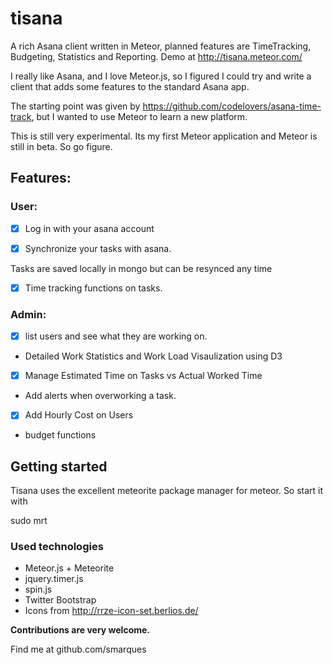 tisana
======

A rich Asana client written in Meteor, planned features are TimeTracking, Budgeting, Statistics and Reporting. Demo at http://tisana.meteor.com/

I really like Asana, and I love Meteor.js, so I figured I could try and write a client that adds some features to the standard Asana app.

The starting point was given by https://github.com/codelovers/asana-time-track, but I wanted to use Meteor to learn a new platform.

This is still very experimental. Its my first Meteor application and Meteor is still in beta. So go figure.

## Features:

### User:


- [x] Log in with your asana account

- [x] Synchronize your tasks with asana.

Tasks are saved locally in mongo but can be resynced any time

- [x] Time tracking functions on tasks.


### Admin:

- [x] list users and see what they are working on.

- Detailed Work Statistics and Work Load Visaulization using D3

- [x] Manage Estimated Time on Tasks vs Actual Worked Time

- Add alerts when overworking a task.

- [x] Add Hourly Cost on Users 

- budget functions


## Getting started

Tisana uses the excellent meteorite package manager for meteor. So start it with 

sudo mrt

### Used technologies

- Meteor.js + Meteorite
- jquery.timer.js
- spin.js
- Twitter Bootstrap
- Icons from http://rrze-icon-set.berlios.de/

**Contributions are very welcome.**

Find me at github.com/smarques





